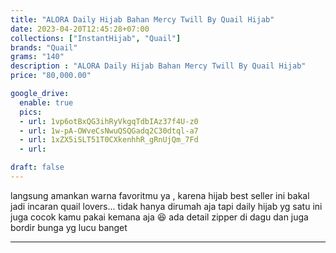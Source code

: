 ```yaml
---
title: "ALORA Daily Hijab Bahan Mercy Twill By Quail Hijab"
date: 2023-04-20T12:45:28+07:00
collections: ["InstantHijab", "Quail"]
brands: "Quail"
grams: "140"
description : "ALORA Daily Hijab Bahan Mercy Twill By Quail Hijab"
price: "80,000.00"

google_drive:
  enable: true
  pics:
  - url: 1vp6otBxQG3ihRyVkgqTdbIAz37f4U-z0
  - url: 1w-pA-OWveCsNwuQSQGadq2C30dtql-a7
  - url: 1xZX5iSLT51T0CXkenhhR_gRnUjQm_7Fd
  - url: 

draft: false
---
```


langsung amankan warna favoritmu ya , karena hijab best seller ini bakal jadi incaran quail lovers... tidak hanya dirumah aja tapi daily hijab yg satu ini juga cocok kamu pakai kemana aja 😆 ada detail zipper di dagu dan juga bordir bunga yg lucu banget

___    
 
